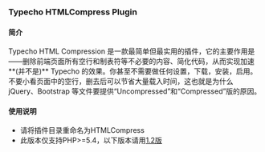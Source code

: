 ### Typecho HTMLCompress Plugin

#### 简介
Typecho HTML Compression 是一款最简单但最实用的插件，它的主要作用是——删除前端页面所有空行和制表符等不必要的内容、简化代码，从而实现加速**(并不是)** Typecho 的效果。你甚至不需要做任何设置，下载，安装，启用。不要小看页面中的空行，删去后可以节省大量载入时间，这也就是为什么 jQuery、Bootstrap 等文件要提供“Uncompressed”和“Compressed”版的原因。

#### 使用说明
* 请将插件目录重命名为HTMLCompress
* 此版本仅支持PHP>=5.4，以下版本请用[1.2版](https://github.com/kokororin/typecho-plugin-HTMLCompress/tree/1.2)